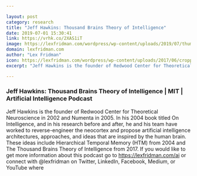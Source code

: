 ```yaml
---

layout: post
category: research
title: "Jeff Hawkins: Thousand Brains Theory of Intelligence"
date: 2019-07-01 15:30:41
link: https://vrhk.co/2XAS1iT
image: https://lexfridman.com/wordpress/wp-content/uploads/2019/07/thumb_jeff_hawkins_big.png
domain: lexfridman.com
author: "Lex Fridman"
icon: https://lexfridman.com/wordpress/wp-content/uploads/2017/06/cropped-lex-favicon-4-1-180x180.png
excerpt: "Jeff Hawkins is the founder of Redwood Center for Theoretical Neuroscience in 2002 and Numenta in 2005. In his 2004 book titled On Intelligence, and in his research before and after, he and his team have worked to reverse-engineer the neocortex and propose artificial intelligence architectures, approaches, and ideas that are inspired by the human brain. These ideas include Hierarchical Temporal Memory (HTM) from 2004 and The Thousand Brains Theory of Intelligence from 2017. If you would like to get more information about this podcast go to <https://lexfridman.com/ai> or connect with @lexfridman on Twitter, LinkedIn, Facebook, Medium, or YouTube where"

---
```


### Jeff Hawkins: Thousand Brains Theory of Intelligence | MIT | Artificial Intelligence Podcast

Jeff Hawkins is the founder of Redwood Center for Theoretical Neuroscience in 2002 and Numenta in 2005. In his 2004 book titled On Intelligence, and in his research before and after, he and his team have worked to reverse-engineer the neocortex and propose artificial intelligence architectures, approaches, and ideas that are inspired by the human brain. These ideas include Hierarchical Temporal Memory (HTM) from 2004 and The Thousand Brains Theory of Intelligence from 2017. If you would like to get more information about this podcast go to <https://lexfridman.com/ai> or connect with @lexfridman on Twitter, LinkedIn, Facebook, Medium, or YouTube where